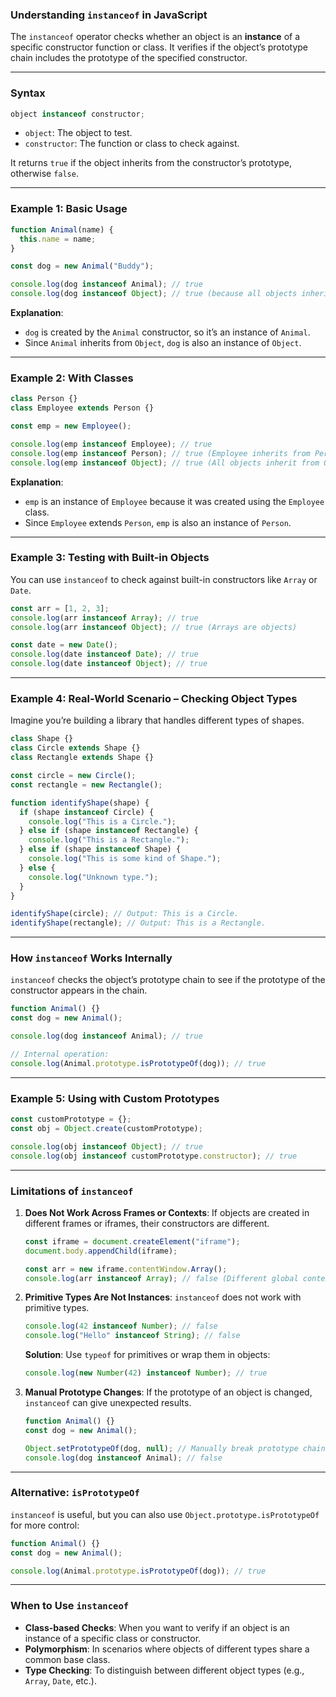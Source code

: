 ### **Understanding `instanceof` in JavaScript**

The `instanceof` operator checks whether an object is an **instance** of a specific constructor function or class. It verifies if the object’s prototype chain includes the prototype of the specified constructor.

---

### **Syntax**

```javascript
object instanceof constructor;
```

- `object`: The object to test.
- `constructor`: The function or class to check against.

It returns `true` if the object inherits from the constructor’s prototype, otherwise `false`.

---

### **Example 1: Basic Usage**

```javascript
function Animal(name) {
  this.name = name;
}

const dog = new Animal("Buddy");

console.log(dog instanceof Animal); // true
console.log(dog instanceof Object); // true (because all objects inherit from Object)
```

**Explanation**:

- `dog` is created by the `Animal` constructor, so it’s an instance of `Animal`.
- Since `Animal` inherits from `Object`, `dog` is also an instance of `Object`.

---

### **Example 2: With Classes**

```javascript
class Person {}
class Employee extends Person {}

const emp = new Employee();

console.log(emp instanceof Employee); // true
console.log(emp instanceof Person); // true (Employee inherits from Person)
console.log(emp instanceof Object); // true (All objects inherit from Object)
```

**Explanation**:

- `emp` is an instance of `Employee` because it was created using the `Employee` class.
- Since `Employee` extends `Person`, `emp` is also an instance of `Person`.

---

### **Example 3: Testing with Built-in Objects**

You can use `instanceof` to check against built-in constructors like `Array` or `Date`.

```javascript
const arr = [1, 2, 3];
console.log(arr instanceof Array); // true
console.log(arr instanceof Object); // true (Arrays are objects)

const date = new Date();
console.log(date instanceof Date); // true
console.log(date instanceof Object); // true
```

---

### **Example 4: Real-World Scenario – Checking Object Types**

Imagine you’re building a library that handles different types of shapes.

```javascript
class Shape {}
class Circle extends Shape {}
class Rectangle extends Shape {}

const circle = new Circle();
const rectangle = new Rectangle();

function identifyShape(shape) {
  if (shape instanceof Circle) {
    console.log("This is a Circle.");
  } else if (shape instanceof Rectangle) {
    console.log("This is a Rectangle.");
  } else if (shape instanceof Shape) {
    console.log("This is some kind of Shape.");
  } else {
    console.log("Unknown type.");
  }
}

identifyShape(circle); // Output: This is a Circle.
identifyShape(rectangle); // Output: This is a Rectangle.
```

---

### **How `instanceof` Works Internally**

`instanceof` checks the object’s prototype chain to see if the prototype of the constructor appears in the chain.

```javascript
function Animal() {}
const dog = new Animal();

console.log(dog instanceof Animal); // true

// Internal operation:
console.log(Animal.prototype.isPrototypeOf(dog)); // true
```

---

### **Example 5: Using with Custom Prototypes**

```javascript
const customPrototype = {};
const obj = Object.create(customPrototype);

console.log(obj instanceof Object); // true
console.log(obj instanceof customPrototype.constructor); // true
```

---

### **Limitations of `instanceof`**

1. **Does Not Work Across Frames or Contexts**:
   If objects are created in different frames or iframes, their constructors are different.

   ```javascript
   const iframe = document.createElement("iframe");
   document.body.appendChild(iframe);

   const arr = new iframe.contentWindow.Array();
   console.log(arr instanceof Array); // false (Different global contexts)
   ```

2. **Primitive Types Are Not Instances**:
   `instanceof` does not work with primitive types.

   ```javascript
   console.log(42 instanceof Number); // false
   console.log("Hello" instanceof String); // false
   ```

   **Solution**: Use `typeof` for primitives or wrap them in objects:

   ```javascript
   console.log(new Number(42) instanceof Number); // true
   ```

3. **Manual Prototype Changes**:
   If the prototype of an object is changed, `instanceof` can give unexpected results.

   ```javascript
   function Animal() {}
   const dog = new Animal();

   Object.setPrototypeOf(dog, null); // Manually break prototype chain
   console.log(dog instanceof Animal); // false
   ```

---

### **Alternative: `isPrototypeOf`**

`instanceof` is useful, but you can also use `Object.prototype.isPrototypeOf` for more control:

```javascript
function Animal() {}
const dog = new Animal();

console.log(Animal.prototype.isPrototypeOf(dog)); // true
```

---

### **When to Use `instanceof`**

- **Class-based Checks**: When you want to verify if an object is an instance of a specific class or constructor.
- **Polymorphism**: In scenarios where objects of different types share a common base class.
- **Type Checking**: To distinguish between different object types (e.g., `Array`, `Date`, etc.).
